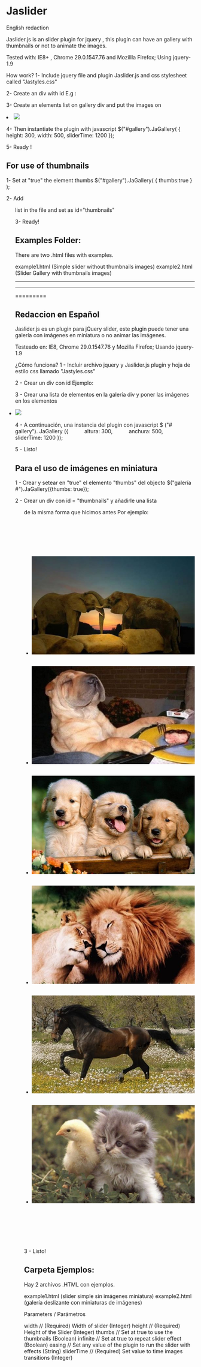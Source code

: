 Jaslider
========

English redaction


Jaslider.js is an slider plugin for jquery , this plugin can have an gallery with thumbnails or not to animate the images.

Tested with: IE8+ , Chrome 29.0.1547.76 and Mozillla Firefox; Using jquery-1.9

How work?
1- Include jquery file and plugin Jaslider.js  and css stylesheet called "Jastyles.css"

2- Create an div with id E.g : <div id="gallery"></div>

3- Create an elements list on gallery div and put the images on <li><img src="images_path..." /></li>

4- Then instantiate the plugin with javascript
$("#gallery").JaGallery( {
         height: 300, 
         width: 500,
         sliderTime: 1200
});

5- Ready !


## For use of thumbnails  

1- Set at "true" the element thumbs
 $("#gallery").JaGallery( { thumbs:true } );

2- Add <ul> list in the file and set as id="thumbnails" 

3- Ready!


## Examples Folder:
There are two .html files with examples.

example1.html (Simple slider without thumbnails images)
example2.html (Slider Gallery with thumbnails images)


---------------------------------------------------------------------------------------
---------------------------------------------------------------------------------------
=========

## Redaccion en Español


Jaslider.js es un plugin para jQuery slider, este plugin puede tener una galería con imágenes en miniatura o no animar las imágenes.

Testeado en: IE8, Chrome 29.0.1547.76 y Mozilla Firefox; Usando jquery-1.9

¿Cómo funciona?
1 - Incluir archivo jquery y Jaslider.js plugin y hoja de estilo css llamado "Jastyles.css"

2 - Crear un div con id Ejemplo:
<div id="gallery"></div>

3 - Crear una lista de elementos en la galería div y poner las imágenes en los elementos <li><img src = "images_path ..." /></li>

4 - A continuación, una instancia del plugin con javascript
$ ("# gallery"). JaGallery ({
          altura: 300,
          anchura: 500,
          sliderTime: 1200
});

5 - Listo!


## Para el uso de imágenes en miniatura

1 - Crear y setear en "true" el elemento "thumbs" del objecto
$("galería #").JaGallery({thumbs: true});

2 - Crear un div con id = "thumbnails" y añadirle una lista <ul> de la misma forma que hicimos antes
Por ejemplo:
<code>
<pre>
<div id="thumbnails">
  <ul>
    <li><img src="images/1.jpg" /></li>
    <li><img src="images/2.jpg" /></li>
    <li><img src="images/3.jpeg" /></li>
    <li><img src="images/4.jpeg" /></li>
    <li><img src="images/5.jpg" /></li>
    <li><img src="images/6.jpg" /></li>

  </ul>
</div>
</pre>
</code>
3 - Listo!

## Carpeta Ejemplos:
Hay 2 archivos .HTML con ejemplos.

example1.html (slider simple sin imágenes miniatura)
example2.html (galería deslizante con miniaturas de imágenes)




Parameters / Parámetros

width // (Required) Width of slider (Integer)
height // (Required) Height of the Slider (Integer)
thumbs // Set at true to use the thumbnails (Boolean)
infinite // Set at true to repeat slider effect (Boolean)
easing // Set any value of the plugin to run the slider with effects (String)
sliderTime // (Required) Set value to time images transitions (Integer)
